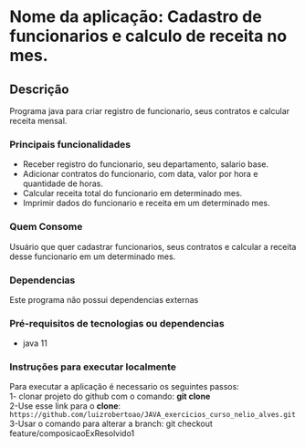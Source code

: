 # Nome da aplicação: Cadastro de funcionarios e calculo de receita no mes.

## Descrição
Programa java para criar registro de funcionario, seus contratos e calcular receita mensal.

### Principais funcionalidades
- Receber registro do funcionario, seu departamento, salario base.
- Adicionar contratos do funcionario, com data, valor por hora e quantidade de horas.
- Calcular receita total do funcionario em determinado mes.
- Imprimir dados do funcionario e receita em um determinado mes.

### Quem Consome
Usuário que quer cadastrar funcionarios, seus contratos e calcular a receita desse funcionario em um determinado mes.

### Dependencias
Este programa não possui dependencias externas

### Pré-requisitos de tecnologias ou dependencias
- java 11

### Instruções para executar localmente
Para executar a aplicação é necessario os seguintes passos:\
1- clonar projeto do github com o comando: **git clone** \
2-Use esse link para o **clone**:
`https://github.com/luizrobertoao/JAVA_exercicios_curso_nelio_alves.git` \
3-Usar o comando para alterar a branch: git checkout feature/composicaoExResolvido1 
